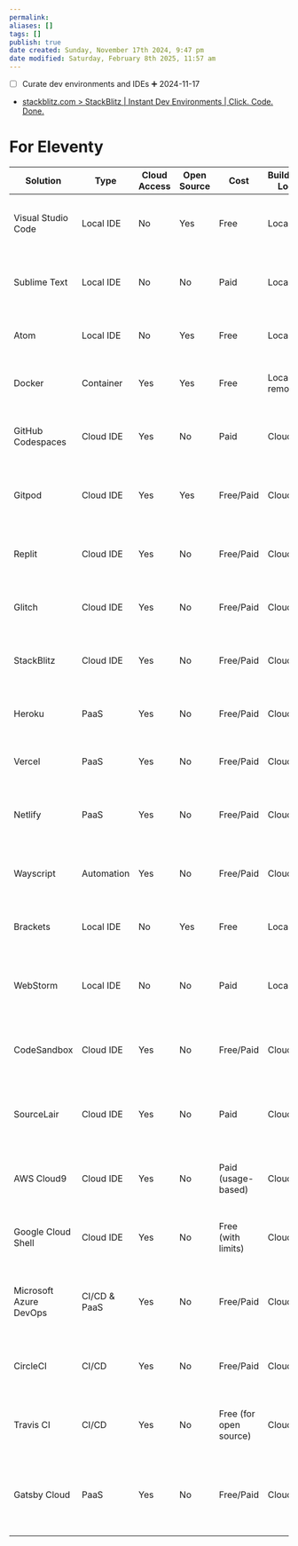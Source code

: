 ```yaml
---
permalink:
aliases: []
tags: []
publish: true
date created: Sunday, November 17th 2024, 9:47 pm
date modified: Saturday, February 8th 2025, 11:57 am
---
```


- [ ] Curate dev environments and IDEs ➕ 2024-11-17

- [stackblitz.com > StackBlitz | Instant Dev Environments | Click. Code. Done.](https://stackblitz.com/)

# For Eleventy

| **Solution**           | **Type**     | **Cloud Access** | **Open Source** | **Cost**               | **Build/Testing Location** | **Testing Speed** | **Building Speed** | **Pros**                                                           | **Cons**                                                   |
| ---------------------- | ------------ | ---------------- | --------------- | ---------------------- | -------------------------- | ----------------- | ------------------ | ------------------------------------------------------------------ | ---------------------------------------------------------- |
| Visual Studio Code     | Local IDE    | No               | Yes             | Free                   | Local                      | Fast              | Fast               | Highly extensible, feature-rich, large community                   | Requires local setup                                       |
| Sublime Text           | Local IDE    | No               | No              | Paid                   | Local                      | Fast              | Fast               | Lightweight, efficient, customizable                               | Requires local setup, not open source                      |
| Atom                   | Local IDE    | No               | Yes             | Free                   | Local                      | Fast              | Fast               | Highly extensible, large community                                 | Requires local setup                                       |
| Docker                 | Container    | Yes              | Yes             | Free                   | Local or remote            | Fast              | Fast               | Consistent, portable development environments                      | Learning curve, setup required                             |
| GitHub Codespaces      | Cloud IDE    | Yes              | No              | Paid                   | Cloud                      | Fast              | Fast               | Seamless GitHub integration, no local setup                        | Not free                                                   |
| Gitpod                 | Cloud IDE    | Yes              | Yes             | Free/Paid              | Cloud                      | Fast              | Fast               | Git integration, no local setup, free tier                         | Limited resources in free tier                             |
| Replit                 | Cloud IDE    | Yes              | No              | Free/Paid              | Cloud                      | Fast              | Fast               | Supports various languages, no local setup                         | Limited resources in free tier                             |
| Glitch                 | Cloud IDE    | Yes              | No              | Free/Paid              | Cloud                      | Fast              | Fast               | Real-time collaboration, no local setup                            | Limited resources in free tier                             |
| StackBlitz             | Cloud IDE    | Yes              | No              | Free/Paid              | Cloud                      | Fast              | Fast               | Supports various languages, no local setup                         | Limited resources in free tier                             |
| Heroku                 | PaaS         | Yes              | No              | Free/Paid              | Cloud                      | Moderate          | Moderate           | Easy deployment, scaling, free tier                                | Limited resources in free tier                             |
| Vercel                 | PaaS         | Yes              | No              | Free/Paid              | Cloud                      | Fast              | Fast               | Built-in support for Eleventy, free tier                           | Limited resources in free tier                             |
| Netlify                | PaaS         | Yes              | No              | Free/Paid              | Cloud                      | Fast              | Fast               | Continuous deployment, serverless functions, free tier             | Limited resources in free tier                             |
| Wayscript              | Automation   | Yes              | No              | Free/Paid              | Cloud                      | Fast              | Fast               | Visual interface, integrates with various services                 |                                                            |
| Brackets               | Local IDE    | No               | Yes             | Free                   | Local                      | Fast              | Fast               | Lightweight, built-in live preview, extensible                     | Less popular, fewer plugins                                |
| WebStorm               | Local IDE    | No               | No              | Paid                   | Local                      | Fast              | Fast               | Feature-rich, strong JavaScript support, great for web development | Requires local setup, not open source, paid                |
| CodeSandbox            | Cloud IDE    | Yes              | No              | Free/Paid              | Cloud                      | Fast              | Fast               | Real-time collaboration, no local setup, live preview              | Limited resources in free tier                             |
| SourceLair             | Cloud IDE    | Yes              | No              | Paid                   | Cloud                      | Fast              | Fast               | Git integration, no local setup, terminal access                   | No free tier                                               |
| AWS Cloud9             | Cloud IDE    | Yes              | No              | Paid (usage-based)     | Cloud                      | Fast              | Fast               | Integrated with AWS services, collaborative editing                | Usage-based cost, learning curve                           |
| Google Cloud Shell     | Cloud IDE    | Yes              | No              | Free (with limits)     | Cloud                      | Fast              | Fast               | Integrated with Google Cloud services, no local setup              | Limited to Google Cloud Platform services                  |
| Microsoft Azure DevOps | CI/CD & PaaS | Yes              | No              | Free/Paid              | Cloud                      | Moderate          | Moderate           | Integrates with Azure services, free tier, Git support             | Limited resources in free tier, learning curve             |
| CircleCI               | CI/CD        | Yes              | No              | Free/Paid              | Cloud                      | Moderate          | Moderate           | Easy integration with GitHub, free tier, Git support               | Limited resources in free tier                             |
| Travis CI              | CI/CD        | Yes              | No              | Free (for open source) | Cloud                      | Moderate          | Moderate           | Good for open source projects, GitHub integration                  | Free only for open source projects                         |
| Gatsby Cloud           | PaaS         | Yes              | No              | Free/Paid              | Cloud                      | Fast              | Fast               | Built-in support for Gatsby, free tier, real-time previews         | Limited to Gatsby projects, limited resources in free tier |